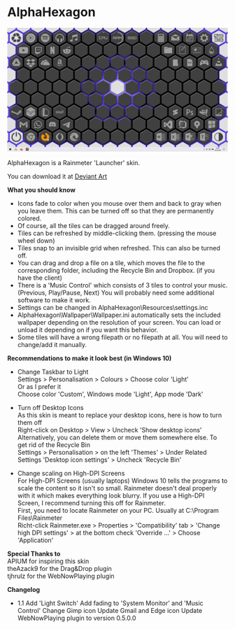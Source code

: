 # AlphaHexagon

![Screenshot of the skin](Screenshot.png)

AlphaHexagon is a Rainmeter 'Launcher' skin.

You can download it at [Deviant Art](https://www.deviantart.com/lycodo/art/AlphaHexagon-841179183)

**What you should know**
- Icons fade to color when you mouse over them and back to gray when you leave them. This can be turned off so that they are permanently colored.
- Of course, all the tiles can be dragged around freely.
- Tiles can be refreshed by middle-clicking them. (pressing the mouse wheel down)
- Tiles snap to an invisible grid when refreshed. This can also be turned off.
- You can drag and drop a file on a tile, which moves the file to the corresponding folder, including the Recycle Bin and Dropbox. (if you have the client)
- There is a 'Music Control' which consists of 3 tiles to control your music. (Previous, Play/Pause, Next) You will probably need some additional software to make it work.
- Settings can be changed in AlphaHexagon\Resources\settings.inc
- AlphaHexagon\Wallpaper\Wallpaper.ini automatically sets the included wallpaper depending on the resolution of your screen. You can load or unload it depending on if you want this behavior.
- Some tiles will have a wrong filepath or no filepath at all. You will need to change/add it manually.

**Recommendations to make it look best (in Windows 10)**
- Change Taskbar to Light  
Settings > Personalisation > Colours > Choose color 'Light'  
Or as I prefer it  
Choose color 'Custom', Windows mode 'Light', App mode 'Dark'  

- Turn off Desktop Icons  
As this skin is meant to replace your desktop icons, here is how to turn them off  
Right-click on Desktop > View > Uncheck 'Show desktop icons'  
Alternatively, you can delete them or move them somewhere else. To get rid of the Recycle Bin  
Settings > Personalisation > on the left 'Themes' > Under Related Settings 'Desktop icon settings' > Uncheck 'Recycle Bin'  

- Change scaling on High-DPI Screens  
For High-DPI Screens (usually laptops) Windows 10 tells the programs to scale the content so it isn't so small. Rainmeter doesn't deal properly with it which makes everything look blurry. If you use a High-DPI Screen, I recommend turning this off for Rainmeter.  
First, you need to locate Rainmeter on your PC. Usually at C:\Program Files\Rainmeter  
Richt-click Rainmeter.exe > Properties > 'Compatibility' tab > 'Change high DPI settings' > at the bottom check 'Override ...' > Choose 'Application'  

**Special Thanks to**  
APIUM for inspiring this skin  
theAzack9 for the Drag&Drop plugin  
tjhrulz for the WebNowPlaying plugin  

**Changelog**
- 1.1
Add 'Light Switch'
Add fading to 'System Monitor' and 'Music Control'
Change Gimp icon
Update Gmail and Edge icon
Update WebNowPlaying plugin to version 0.5.0.0
